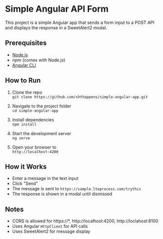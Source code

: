# Simple Angular API Form

This project is a simple Angular app that sends a form input to a POST API and displays the response in a SweetAlert2 modal.

## Prerequisites

- [Node.js](https://nodejs.org/)
- npm (comes with Node.js)
- [Angular CLI](https://angular.io/cli)

## How to Run

1. Clone the repo  
   `git clone https://github.com/shthappens/simple-angular-app.git`

2. Navigate to the project folder  
   `cd simple-angular-app`

3. Install dependencies  
   `npm install`

4. Start the development server  
   `ng serve`

5. Open your browser to  
   `http://localhost:4200`

## How it Works

- Enter a message in the text input
- Click "Send"
- The message is sent to `https://sample.lteprocess.com/trythis`
- The response is shown in a modal until dismissed

## Notes

- CORS is allowed for https://*, http://localhost:4200, http://loclahost:8100
- Uses Angular `HttpClient` for API calls
- Uses SweetAlert2 for message display